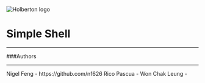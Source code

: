 ![Holberton logo]("https://github.com/user-attachments/assets/15d9ca86-c3f2-478c-aa83-60e419b532af")

# Simple Shell
<hr>
###Authors
<hr>
Nigel Feng - https://github.com/nf626
Rico Pascua -
Won Chak Leung -
